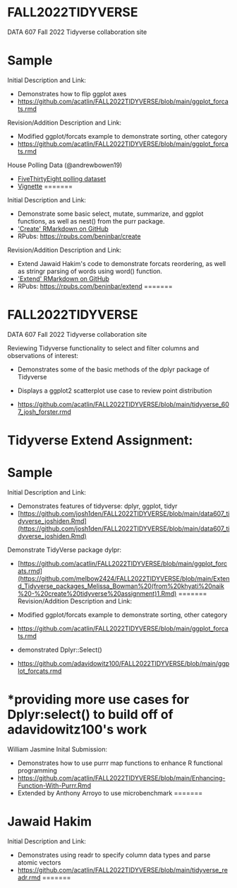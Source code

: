 
# FALL2022TIDYVERSE
DATA 607 Fall 2022 Tidyverse collaboration site

# Sample
Initial Description and Link: 
* Demonstrates how to flip ggplot axes
* https://github.com/acatlin/FALL2022TIDYVERSE/blob/main/ggplot_forcats.rmd


Revision/Addition Description and Link:
* Modified ggplot/forcats example to demonstrate sorting, other category
* https://github.com/acatlin/FALL2022TIDYVERSE/blob/main/ggplot_forcats.rmd

House Polling Data (@andrewbowen19)
* [FiveThirtyEight polling dataset](https://projects.fivethirtyeight.com/polls/)
* [Vignette](https://github.com/andrewbowen19/FALL2022TIDYVERSE/blob/main/vignettes/andrewBowen_Data607_TidyverseCreate.Rmd)
=======

Initial Description and Link:

* Demonstrate some basic select, mutate, summarize, and ggplot functions, as well as nest() from the purr package.
* ['Create' RMarkdown on GitHub](https://github.com/beninbar/FALL2022TIDYVERSE/blob/a91f26ce00e783ba62bc779dfef6f539f375116a/Create_purr_Ben%20Inbar.Rmd)
* RPubs: https://rpubs.com/beninbar/create

Revision/Addition Description and Link:
* Extend Jawaid Hakim's code to demonstrate forcats reordering, as well as stringr parsing of words using word() function.
* ['Extend' RMarkdown on GitHub](https://github.com/beninbar/FALL2022TIDYVERSE/blob/74ae01eda7cfc288beb793032100f12878da07cd/Ben%20Inbar_Tidyverse%20EXTEND%20Jawaid%20Hakim.Rmd)
* RPubs: https://rpubs.com/beninbar/extend
=======
# FALL2022TIDYVERSE
DATA 607 Fall 2022 Tidyverse collaboration site


Reviewing Tidyverse functionality to select and filter columns and observations of interest: 

* Demonstrates some of the basic methods of the dplyr package of Tidyverse

* Displays a ggplot2 scatterplot use case to review point distribution

* https://github.com/acatlin/FALL2022TIDYVERSE/blob/main/tidyverse_607_josh_forster.rmd


Tidyverse Extend Assignment:
=======
# Sample
Initial Description and Link: 
* Demonstrates features of tidyverse: dplyr, ggplot, tidyr
* [https://github.com/josh1den/FALL2022TIDYVERSE/blob/main/data607_tidyverse_joshiden.Rmd](https://github.com/josh1den/FALL2022TIDYVERSE/blob/main/data607_tidyverse_joshiden.Rmd)




Demonstrate TidyVerse package dylpr:
* [https://github.com/acatlin/FALL2022TIDYVERSE/blob/main/ggplot_forcats.rmd](https://github.com/melbow2424/FALL2022TIDYVERSE/blob/main/Extend_Tidyverse_packages_Melissa_Bowman%20(from%20khyati%20naik%20-%20create%20tidyverse%20assignment)1.Rmd)
=======
Revision/Addition Description and Link:

* Modified ggplot/forcats example to demonstrate sorting, other category
* https://github.com/acatlin/FALL2022TIDYVERSE/blob/main/ggplot_forcats.rmd

* demonstrated Dplyr::Select()
* https://github.com/adavidowitz100/FALL2022TIDYVERSE/blob/main/ggplot_forcats.rmd

*providing more use cases for Dplyr:select() to build off of adavidowitz100's work
=======


William Jasmine Inital Submission:
* Demonstrates how to use purrr map functions to enhance R functional programming
* https://github.com/acatlin/FALL2022TIDYVERSE/blob/main/Enhancing-Function-With-Purrr.Rmd
* Extended by Anthony Arroyo to use microbenchmark
=======

# Jawaid Hakim
Initial Description and Link: 
* Demonstrates using readr to specify column data types and parse atomic vectors
* https://github.com/acatlin/FALL2022TIDYVERSE/blob/main/tidyverse_readr.rmd
=======




